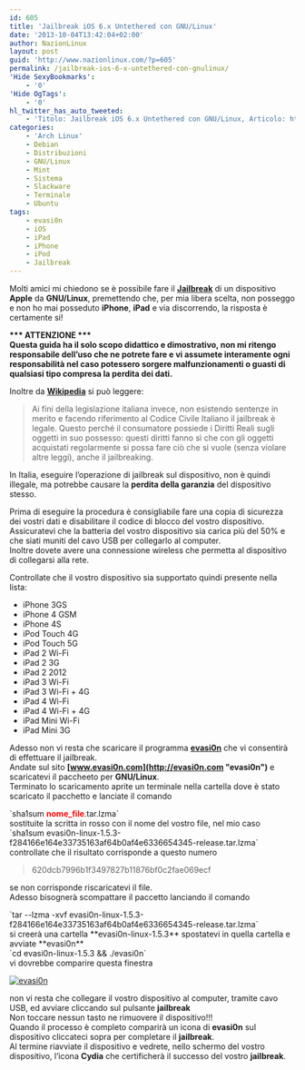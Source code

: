```yaml
---
id: 605
title: 'Jailbreak iOS 6.x Untethered con GNU/Linux'
date: '2013-10-04T13:42:04+02:00'
author: NazionLinux
layout: post
guid: 'http://www.nazionlinux.com/?p=605'
permalink: /jailbreak-ios-6-x-untethered-con-gnulinux/
'Hide SexyBookmarks':
    - '0'
'Hide OgTags':
    - '0'
hl_twitter_has_auto_tweeted:
    - 'Titolo: Jailbreak iOS 6.x Untethered con GNU/Linux, Articolo: http://www.nazionlinux.com/?p=605'
categories:
    - 'Arch Linux'
    - Debian
    - Distribuzioni
    - GNU/Linux
    - Mint
    - Sistema
    - Slackware
    - Terminale
    - Ubuntu
tags:
    - evasi0n
    - iOS
    - iPad
    - iPhone
    - iPod
    - Jailbreak
---
```


Molti amici mi chiedono se è possibile fare il **[Jailbreak](http://it.wikipedia.org/wiki/Jailbreak_%28informatica%29 "Jailbreak")** di un dispositivo **Apple** da **GNU/Linux**, premettendo che, per mia libera scelta, non posseggo e non ho mai posseduto **iPhone**, **iPad** e via discorrendo, la risposta è certamente si!

**\*\*\* ATTENZIONE \*\*\*  
Questa guida ha il solo scopo didattico e dimostrativo, non mi ritengo responsabile dell’uso che ne potrete fare e vi assumete interamente ogni responsabilità nel caso potessero sorgere malfunzionamenti o guasti di qualsiasi tipo compresa la perdita dei dati.**

Inoltre da **[Wikipedia](http://it.wikipedia.org/ "Wikipedia")** si può leggere:

> Ai fini della legislazione italiana invece, non esistendo sentenze in merito e facendo riferimento al Codice Civile Italiano il jailbreak è legale. Questo perché il consumatore possiede i Diritti Reali sugli oggetti in suo possesso: questi diritti fanno sì che con gli oggetti acquistati regolarmente si possa fare ciò che si vuole (senza violare altre leggi), anche il jailbreaking.

In Italia, eseguire l’operazione di jailbreak sul dispositivo, non è quindi illegale, ma potrebbe causare la **perdita della garanzia** del dispositivo stesso.

Prima di eseguire la procedura è consigliabile fare una copia di sicurezza dei vostri dati e disabilitare il codice di blocco del vostro dispositivo.  
Assicuratevi che la batteria del vostro dispositivo sia carica più del 50% e che siati muniti del cavo USB per collegarlo al computer.  
Inoltre dovete avere una connessione wireless che permetta al dispositivo di collegarsi alla rete.

Controllate che il vostro dispositivo sia supportato quindi presente nella lista:

- iPhone 3GS
- iPhone 4 GSM
- iPhone 4S
- iPod Touch 4G
- iPod Touch 5G
- iPad 2 Wi-Fi
- iPad 2 3G
- iPad 2 2012
- iPad 3 Wi-Fi
- iPad 3 Wi-Fi + 4G
- iPad 4 Wi-Fi
- iPad 4 Wi-Fi + 4G
- iPad Mini Wi-Fi
- iPad Mini 3G

Adesso non vi resta che scaricare il programma **[evasi0n](http://evasi0n.com "evasi0n")** che vi consentirà di effettuare il jailbreak.  
Andate sul sito **[www.evasi0n.com](http://evasi0n.com "evasi0n")** e scaricatevi il paccheeto per **GNU/Linux**.  
Terminato lo scaricamento aprite un terminale nella cartella dove è stato scaricato il pacchetto e lanciate il comando

<div class="wp-terminal">`sha1sum <strong style="color: #ff0000;">nome_file</strong>.tar.lzma`</div>sostituite la scritta in rosso con il nome del vostro file, nel mio caso

<div class="wp-terminal">`sha1sum evasi0n-linux-1.5.3-f284166e164e33735163af64b0af4e6336654345-release.tar.lzma`</div>controllate che il risultato corrisponde a questo numero

> 620dcb7996b1f3497827b11876bf0c2fae069ecf

se non corrisponde riscaricatevi il file.  
Adesso bisognerà scompattare il paccetto lanciando il comando

<div class="wp-terminal">`tar --lzma -xvf evasi0n-linux-1.5.3-f284166e164e33735163af64b0af4e6336654345-release.tar.lzma`</div>si creerà una cartella **evasi0n-linux-1.5.3** spostatevi in quella cartella e avviate **evasi0n**

<div class="wp-terminal">`cd evasi0n-linux-1.5.3 && ./evasi0n`</div>vi dovrebbe comparire questa finestra

[![evasi0n](https://i0.wp.com/www.nazionlinux.com/wp-content/uploads/2013/10/evasi0n.png?resize=482%2C345)](https://i0.wp.com/www.nazionlinux.com/wp-content/uploads/2013/10/evasi0n.png)

non vi resta che collegare il vostro dispositivo al computer, tramite cavo USB, ed avviare cliccando sul pulsante **jailbreak**  
Non toccare nessun tasto ne rimuovere il dispositivo!!!  
Quando il processo è completo comparirà un icona di **evasi0n** sul dispositivo cliccateci sopra per completare il **jailbreak**.  
Al termine riavviate il dispositivo e vedrete, nello schermo del vostro dispositivo, l’icona **Cydia** che certificherà il successo del vostro **jailbreak**.